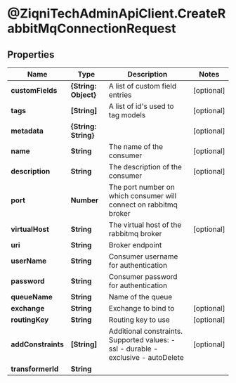# @ZiqniTechAdminApiClient.CreateRabbitMqConnectionRequest

## Properties

Name | Type | Description | Notes
------------ | ------------- | ------------- | -------------
**customFields** | **{String: Object}** | A list of custom field entries | [optional] 
**tags** | **[String]** | A list of id&#39;s used to tag models | [optional] 
**metadata** | **{String: String}** |  | [optional] 
**name** | **String** | The name of the consumer | [optional] 
**description** | **String** | The description of the consumer | [optional] 
**port** | **Number** | The port number on which consumer will connect on rabbitmq broker | 
**virtualHost** | **String** | The virtual host of the rabbitmq broker | [optional] 
**uri** | **String** | Broker endpoint | 
**userName** | **String** | Consumer username for authentication | 
**password** | **String** | Consumer password for authentication | 
**queueName** | **String** | Name of the queue | 
**exchange** | **String** | Exchange to bind to | [optional] 
**routingKey** | **String** | Routing key to use | [optional] 
**addConstraints** | **[String]** | Additional constraints.   Supported values:  - ssl  - durable  - exclusive  - autoDelete | [optional] 
**transformerId** | **String** |  | 


